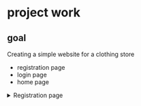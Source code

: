 # project work
## goal
Creating a simple website for a clothing store
<ul>
  <li>registration page</li>
  <li>login page</li>
  <li>home page</li>
</ul>

<details>
<summary>Registration page</summary>
![alt text](https://github.com/TIGERS-KZ/tigers/blob/main/login.png)
 
<details>
<summary>Login page</summary>
![alt text](https://github.com/TIGERS-KZ/tigers/blob/main/login.png)
  
 
